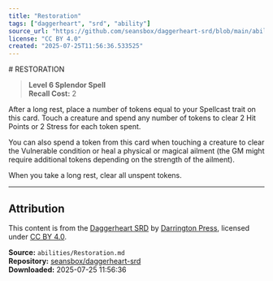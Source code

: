 ```yaml
---
title: "Restoration"
tags: ["daggerheart", "srd", "ability"]
source_url: "https://github.com/seansbox/daggerheart-srd/blob/main/abilities/Restoration.md"
license: "CC BY 4.0"
created: "2025-07-25T11:56:36.533525"
---
```


﻿# RESTORATION

> **Level 6 Splendor Spell**  
> **Recall Cost:** 2

After a long rest, place a number of tokens equal to your Spellcast trait on this card. Touch a creature and spend any number of tokens to clear 2 Hit Points or 2 Stress for each token spent.

You can also spend a token from this card when touching a creature to clear the Vulnerable condition or heal a physical or magical ailment (the GM might require additional tokens depending on the strength of the ailment).

When you take a long rest, clear all unspent tokens.

---

## Attribution

This content is from the [Daggerheart SRD](https://github.com/seansbox/daggerheart-srd/blob/main/abilities/Restoration.md) by [Darrington Press](https://darringtonpress.com/), licensed under [CC BY 4.0](https://creativecommons.org/licenses/by/4.0/).

**Source:** `abilities/Restoration.md`  
**Repository:** [seansbox/daggerheart-srd](https://github.com/seansbox/daggerheart-srd)  
**Downloaded:** 2025-07-25 11:56:36

